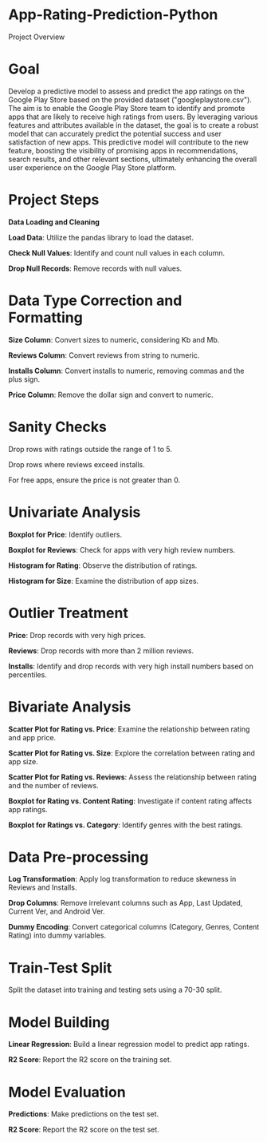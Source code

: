 # App-Rating-Prediction-Python
Project Overview
# Goal
Develop a predictive model to assess and predict the app ratings on the Google Play Store based on the provided dataset ("googleplaystore.csv"). The aim is to enable the Google Play Store team to identify and promote apps that are likely to receive high ratings from users. By leveraging various features and attributes available in the dataset, the goal is to create a robust model that can accurately predict the potential success and user satisfaction of new apps. This predictive model will contribute to the new feature, boosting the visibility of promising apps in recommendations, search results, and other relevant sections, ultimately enhancing the overall user experience on the Google Play Store platform.

# Project Steps
**Data Loading and Cleaning**

**Load Data**: Utilize the pandas library to load the dataset.

**Check Null Values**: Identify and count null values in each column.

**Drop Null Records**: Remove records with null values.

# Data Type Correction and Formatting

**Size Column**: Convert sizes to numeric, considering Kb and Mb.

**Reviews Column**: Convert reviews from string to numeric.

**Installs Column**: Convert installs to numeric, removing commas and the plus sign.

**Price Column**: Remove the dollar sign and convert to numeric.

# Sanity Checks
Drop rows with ratings outside the range of 1 to 5.

Drop rows where reviews exceed installs.

For free apps, ensure the price is not greater than 0.

# Univariate Analysis
**Boxplot for Price**: Identify outliers.

**Boxplot for Reviews**: Check for apps with very high review numbers.

**Histogram for Rating**: Observe the distribution of ratings.

**Histogram for Size**: Examine the distribution of app sizes.

# Outlier Treatment
**Price**: Drop records with very high prices.

**Reviews**: Drop records with more than 2 million reviews.

**Installs**: Identify and drop records with very high install numbers based on percentiles.

# Bivariate Analysis
**Scatter Plot for Rating vs. Price**: Examine the relationship between rating and app price.

**Scatter Plot for Rating vs. Size**: Explore the correlation between rating and app size.

**Scatter Plot for Rating vs. Reviews**: Assess the relationship between rating and the number of reviews.

**Boxplot for Rating vs. Content Rating**: Investigate if content rating affects app ratings.

**Boxplot for Ratings vs. Category**: Identify genres with the best ratings.

# Data Pre-processing
**Log Transformation**: Apply log transformation to reduce skewness in Reviews and Installs.

**Drop Columns**: Remove irrelevant columns such as App, Last Updated, Current Ver, and Android Ver.

**Dummy Encoding**: Convert categorical columns (Category, Genres, Content Rating) into dummy variables.

# Train-Test Split
Split the dataset into training and testing sets using a 70-30 split.

# Model Building
**Linear Regression**: Build a linear regression model to predict app ratings.

**R2 Score**: Report the R2 score on the training set.

# Model Evaluation
**Predictions**: Make predictions on the test set.

**R2 Score**: Report the R2 score on the test set.
